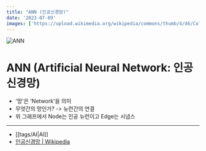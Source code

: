 ```yaml
---
title: "ANN (인공신경망)"
date: '2023-07-09'
images: ['https://upload.wikimedia.org/wikipedia/commons/thumb/4/46/Colored_neural_network.svg/1024px-Colored_neural_network.svg.png']
---
```

![ANN](https://upload.wikimedia.org/wikipedia/commons/thumb/4/46/Colored_neural_network.svg/1024px-Colored_neural_network.svg.png)

# ANN (Artificial Neural Network: 인공신경망)
- '망'은 'Network'을 의미
- 무엇간의 망인가? -> 뉴런간의 연결
- 위 그래프에서 Node는 인공 뉴런이고 Edge는 시냅스

---
- [[tags/AI|AI]]
- [인공신경망 | Wikipedia](https://ko.wikipedia.org/wiki/%EC%9D%B8%EA%B3%B5_%EC%8B%A0%EA%B2%BD%EB%A7%9D)
